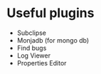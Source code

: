 # Useful plugins

* Subclipse
* Monjadb (for mongo db)
* Find bugs
* Log Viewer
* Properties Editor
